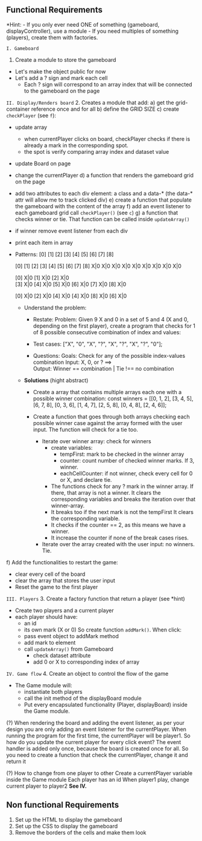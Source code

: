 ## Functional Requirements
*Hint: - If you only ever need ONE of something (gameboard, 
      displayController), use a module
       - If you need multiples of something (players),
      create them with factories.

`I. Gameboard`
1. Create a module to store the gameboard
- Let's make the object public for now 
- Let's add a ? sign and mark each cell
  - Each ? sign will correspond to an array index
  that will be connected to the gameboard on the page  


`II. Display/Renders board`
2. Creates a module that add:
a) get the grid-container reference once and for all
b) define the GRID SIZE
c) create `checkPlayer` (see `f`):
  - update array
      - when currentPlayer clicks on board, checkPlayer checks if there is 
        already a mark in the corresponding spot.
      - the spot is verify comparing array index and dataset value
  - update Board on page
  - change the currentPlayer
d) a function that renders the gameboard grid on the page
  - add two attributes to each div element: a class and a data-*
    (the data-* attr will allow me to track clicked div)
e) create a function that populate the gameboard with the
content of the array
f) add an event listener to each gameboard grid call `checkPlayer()` (see `c`)
g) a function that checks winner or tie. That function can be called inside
`updateArray()`
  - if winner remove event listener from each div
  - print each item in array 
  - Patterns: 
    [0]  [1]  [2]
    [3]  [4]  [5]
    [6]  [7]  [8] 

     [0]  [1]  [2]      [3]  [4]  [5]       [6]  [7]  [8] 
     X|0  X|0  X|0      X|0  X|0  X|0       X|0  X|0  X|0

     [0] X|0        [1] X|0          [2] X|0             
     [3] X|0        [4] X|0          [5] X|0 
     [6] X|0        [7] X|0          [8] X|0

     [0] X|0                               [2]  X|0
        [4] X|0                         [4]  X|0
           [8] X|0                   [6]  X|0
     
     - Understand the problem:
       - Restate: Problem: Given 9 X and 0 in a set of 5 and 4 (X and 0, depending on the first player), create a program that checks for 1 of 8 
     possible consecutive combination of index and values:
       - Test cases:
               ["X", "0", "X", 
                 "?", "X", "?", 
                 "X", "?",  "0"];
 
       - Questions: 
          Goals: Check for any of the possible index-values combination
          Input: X, 0, or ?  ==>    
          Output: Winner == combination  | Tie !== no combination
     - **Solutions** (hight abstract)
         - Create a array that contains multiple arrays each one with
           a possible winner combination:
           const winners = 
                 [[0, 1, 2],
                 [3, 4, 5],
                 [6, 7, 8],
                 [0, 3, 6],
                 [1, 4, 7],
                 [2, 5, 8],
                 [0, 4, 8],
                 [2, 4, 6]];
            
          - Create a function that goes through both arrays 
            checking each possible winner case against the
            array formed with the user input. The function will
            check for a tie too.
            - Iterate over winner array: check for winners
              - create variables:
                - tempFirst: mark to be checked in the winner array
                - counter: count number of checked winner marks. If 3, winner.
                - eachCellCounter: if not winner, check every cell
                  for 0 or X, and declare tie.
              - The functions check for any ? mark in the winner array. If there, that array is not a winner. 
                It clears the corresponding variables and breaks the iteration over that winner-array.
              - It breaks too if the next mark is not the tempFirst
                It clears the corresponding variable.
              - It checks if the counter == 2, as this means we have a winner. 
              - It increase the counter if none of the break cases rises.
            - Iterate over the array created with the user input: no winners. Tie.

f) Add the functionalities to restart the game:
  - clear every cell of the board
  - clear the array that stores the user input
  - Reset the game to the first player



`III. Players`
3. Create a factory function that return a player (see *hint)
- Create two players and a current player
- each player should have:
  - an id
  - its own mark (X or 0)
So create function `addMark()`. When click:
  - pass event object to addMark method
  - add mark to element
  - call `updateArray()` from Gameboard
    - check dataset attribute
    - add 0 or X to corresponding index of array



`IV. Game flow`
4. Create an object to control the flow of the game
- The Game module will:
  - instantiate both players
  - call the init method of the displayBoard module
  - Put every encapsulated functionality (Player, 
  displayBoard) inside the Game module.



(?) When rendering the board and adding the 
event listener, as per your design you are only 
adding an event listener for the currentPlayer. When
running the program for the first time, the 
currentPlayer will be player1. So how do you
update the current player for every click event?
The event handler is added only once, because the 
board is created once for all.
So you need to create a function that check the 
currentPlayer, change it and return it

(?) How to change from one player to other
Create a currentPlayer variable inside the Game module
Each player has an id
When player1 play, change current player to player2
**See IV.**  




## Non functional Requirements
1. Set up the HTML to display the gameboard
2. Set up the CSS to display the gameboard
3. Remove the borders of the cells and make them look
